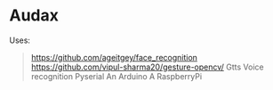 # Audax
Uses:
> https://github.com/ageitgey/face_recognition
> https://github.com/vipul-sharma20/gesture-opencv/
> Gtts
> Voice recognition
> Pyserial
> An Arduino
> A RaspberryPi
